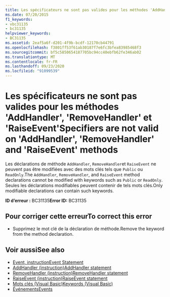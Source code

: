 ```yaml
---
title: Les spécificateurs ne sont pas valides pour les méthodes 'AddHandler', 'RemoveHandler' et 'RaiseEvent'
ms.date: 07/20/2015
f1_keywords:
- vbc31135
- bc31135
helpviewer_keywords:
- BC31135
ms.assetid: 2eaf5a6f-d201-4f9b-bcdf-12170cb44791
ms.openlocfilehash: f3801ff53f61ab30187f7e6fc3bfea83985468f3
ms.sourcegitcommit: bf5c5850654187705bc94cc40ebfb62fe346ab02
ms.translationtype: MT
ms.contentlocale: fr-FR
ms.lasthandoff: 09/23/2020
ms.locfileid: "91099539"
---
```

# <a name="specifiers-are-not-valid-on-addhandler-removehandler-and-raiseevent-methods"></a><span data-ttu-id="de030-102">Les spécificateurs ne sont pas valides pour les méthodes 'AddHandler', 'RemoveHandler' et 'RaiseEvent'</span><span class="sxs-lookup"><span data-stu-id="de030-102">Specifiers are not valid on 'AddHandler', 'RemoveHandler' and 'RaiseEvent' methods</span></span>

<span data-ttu-id="de030-103">Les déclarations de méthode `AddHandler`, `RemoveHandler`et `RaiseEvent` ne peuvent pas être modifiées avec des mots clés tels que `Public` ou `ReadOnly`.</span><span class="sxs-lookup"><span data-stu-id="de030-103">The `AddHandler`, `RemoveHandler`, and `RaiseEvent` method declarations cannot be modified with keywords such as `Public` or `ReadOnly`.</span></span> <span data-ttu-id="de030-104">Seules les déclarations modifiables peuvent contenir de tels mots clés.</span><span class="sxs-lookup"><span data-stu-id="de030-104">Only modifiable declarations can contain such keywords.</span></span>  
  
 <span data-ttu-id="de030-105">**ID d’erreur :** BC31135</span><span class="sxs-lookup"><span data-stu-id="de030-105">**Error ID:** BC31135</span></span>  
  
## <a name="to-correct-this-error"></a><span data-ttu-id="de030-106">Pour corriger cette erreur</span><span class="sxs-lookup"><span data-stu-id="de030-106">To correct this error</span></span>  
  
- <span data-ttu-id="de030-107">Supprimez le mot clé de la déclaration de méthode.</span><span class="sxs-lookup"><span data-stu-id="de030-107">Remove the keyword from the method declaration.</span></span>  
  
## <a name="see-also"></a><span data-ttu-id="de030-108">Voir aussi</span><span class="sxs-lookup"><span data-stu-id="de030-108">See also</span></span>

- [<span data-ttu-id="de030-109">Event, instruction</span><span class="sxs-lookup"><span data-stu-id="de030-109">Event Statement</span></span>](../language-reference/statements/event-statement.md)
- [<span data-ttu-id="de030-110">AddHandler (instruction)</span><span class="sxs-lookup"><span data-stu-id="de030-110">AddHandler statement</span></span>](../language-reference/statements/addhandler-statement.md)
- [<span data-ttu-id="de030-111">RemoveHandler (instruction)</span><span class="sxs-lookup"><span data-stu-id="de030-111">RemoveHandler statement</span></span>](../language-reference/statements/removehandler-statement.md)
- [<span data-ttu-id="de030-112">RaiseEvent (instruction)</span><span class="sxs-lookup"><span data-stu-id="de030-112">RaiseEvent statement</span></span>](../language-reference/statements/raiseevent-statement.md)
- [<span data-ttu-id="de030-113">Mots clés (Visual Basic)</span><span class="sxs-lookup"><span data-stu-id="de030-113">Keywords (Visual Basic)</span></span>](../language-reference/keywords/index.md)
- [<span data-ttu-id="de030-114">Événements</span><span class="sxs-lookup"><span data-stu-id="de030-114">Events</span></span>](../programming-guide/language-features/events/index.md)
